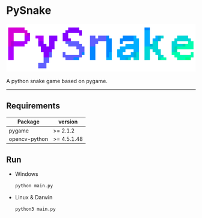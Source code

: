 # PySnake
![banner](resources/img/banner.png)

A python snake game based on pygame.

---

## Requirements

| Package       | version     |
| ------------- | ----------- |
| pygame        | >= 2.1.2    |
| opencv-python | >= 4.5.1.48 |

## Run

* Windows

  ```bat
  python main.py
  ```

* Linux & Darwin

  ```bash
  python3 main.py
  ```

  


